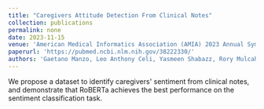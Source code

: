 ```yaml
---
title: "Caregivers Attitude Detection From Clinical Notes"
collection: publications
permalink: none
date: 2023-11-15
venue: 'American Medical Informatics Association (AMIA) 2023 Annual Symposium'
paperurl: 'https://pubmed.ncbi.nlm.nih.gov/38222330/'
authors: 'Gaetano Manzo, Leo Anthony Celi, Yasmeen Shabazz, Rory Mulcahey, Lorenzo Flores, Dina Demner-Fushman'
---
```


We propose a dataset to identify caregivers' sentiment from clinical notes, and demonstrate that RoBERTa achieves the best performance on the sentiment classification task. 